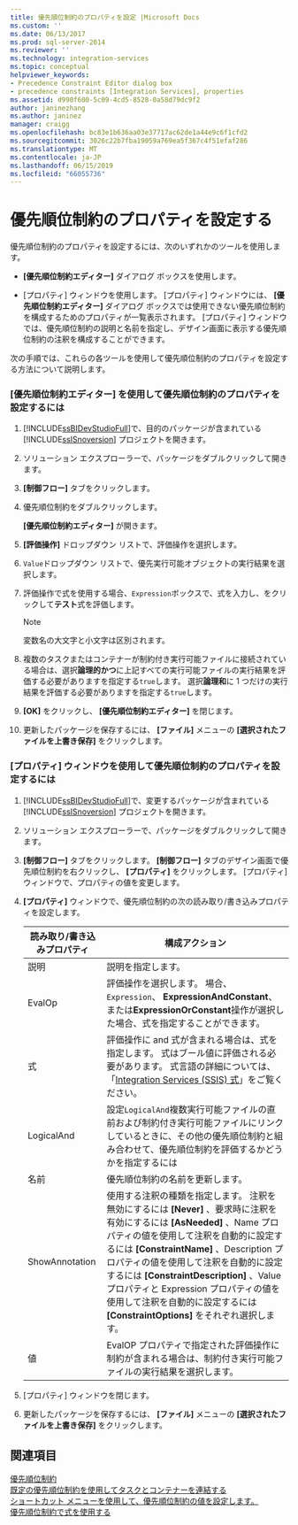 ```yaml
---
title: 優先順位制約のプロパティを設定 |Microsoft Docs
ms.custom: ''
ms.date: 06/13/2017
ms.prod: sql-server-2014
ms.reviewer: ''
ms.technology: integration-services
ms.topic: conceptual
helpviewer_keywords:
- Precedence Constraint Editor dialog box
- precedence constraints [Integration Services], properties
ms.assetid: d990f600-5c09-4cd5-8528-0a58d79dc9f2
author: janinezhang
ms.author: janinez
manager: craigg
ms.openlocfilehash: bc83e1b636aa03e37717ac62de1a44e9c6f1cfd2
ms.sourcegitcommit: 3026c22b7fba19059a769ea5f367c4f51efaf286
ms.translationtype: MT
ms.contentlocale: ja-JP
ms.lasthandoff: 06/15/2019
ms.locfileid: "66055736"
---
```

# <a name="set-the-properties-of-a-precedence-constraint"></a>優先順位制約のプロパティを設定する
  優先順位制約のプロパティを設定するには、次のいずれかのツールを使用します。  
  
-   **[優先順位制約エディター]** ダイアログ ボックスを使用します。  
  
-   [プロパティ] ウィンドウを使用します。 [プロパティ] ウィンドウには、 **[優先順位制約エディター]** ダイアログ ボックスでは使用できない優先順位制約を構成するためのプロパティが一覧表示されます。 [プロパティ] ウィンドウでは、優先順位制約の説明と名前を指定し、デザイン画面に表示する優先順位制約の注釈を構成することができます。  
  
 次の手順では、これらの各ツールを使用して優先順位制約のプロパティを設定する方法について説明します。  
  
### <a name="to-set-the-properties-of-a-precedence-constraint-by-using-the-precedence-constraint-editor"></a>[優先順位制約エディター] を使用して優先順位制約のプロパティを設定するには  
  
1.  [!INCLUDE[ssBIDevStudioFull](../includes/ssbidevstudiofull-md.md)]で、目的のパッケージが含まれている [!INCLUDE[ssISnoversion](../includes/ssisnoversion-md.md)] プロジェクトを開きます。  
  
2.  ソリューション エクスプローラーで、パッケージをダブルクリックして開きます。  
  
3.  **[制御フロー]** タブをクリックします。  
  
4.  優先順位制約をダブルクリックします。  
  
     **[優先順位制約エディター]** が開きます。  
  
5.  **[評価操作]** ドロップダウン リストで、評価操作を選択します。  
  
6.  `Value`ドロップダウン リストで、優先実行可能オブジェクトの実行結果を選択します。  
  
7.  評価操作で式を使用する場合、`Expression`ボックスで、式を入力し、をクリックして**テスト**式を評価します。  
  
    > [!NOTE]  
    >  変数名の大文字と小文字は区別されます。  
  
8.  複数のタスクまたはコンテナーが制約付き実行可能ファイルに接続されている場合は、選択**論理的かつ**に上記すべての実行可能ファイルの実行結果を評価する必要がありますを指定する`true`します。 選択**論理和**に 1 つだけの実行結果を評価する必要がありますを指定する`true`します。  
  
9. **[OK]** をクリックし、 **[優先順位制約エディター]** を閉じます。  
  
10. 更新したパッケージを保存するには、 **[ファイル]** メニューの **[選択されたファイルを上書き保存]** をクリックします。  
  
### <a name="to-set-the-properties-of-a-precedence-constraint-by-using-the-properties-window"></a>[プロパティ] ウィンドウを使用して優先順位制約のプロパティを設定するには  
  
1.  [!INCLUDE[ssBIDevStudioFull](../includes/ssbidevstudiofull-md.md)]で、変更するパッケージが含まれている [!INCLUDE[ssISnoversion](../includes/ssisnoversion-md.md)] プロジェクトを開きます。  
  
2.  ソリューション エクスプローラーで、パッケージをダブルクリックして開きます。  
  
3.  **[制御フロー]** タブをクリックします。 **[制御フロー]** タブのデザイン画面で優先順位制約を右クリックし、 **[プロパティ]** をクリックします。 [プロパティ] ウィンドウで、プロパティの値を変更します。  
  
4.  **[プロパティ]** ウィンドウで、優先順位制約の次の読み取り/書き込みプロパティを設定します。  
  
    |読み取り/書き込みプロパティ|構成アクション|  
    |--------------------------|--------------------------|  
    |説明|説明を指定します。|  
    |EvalOp|評価操作を選択します。 場合、 `Expression`、 **ExpressionAndConstant**、または**ExpressionOrConstant**操作が選択した場合、式を指定することができます。|  
    |式|評価操作に and 式が含まれる場合は、式を指定します。 式はブール値に評価される必要があります。 式言語の詳細については、「[Integration Services &#40;SSIS&#41; 式](expressions/integration-services-ssis-expressions.md)」をご覧ください。|  
    |LogicalAnd|設定`LogicalAnd`複数実行可能ファイルの直前および制約付き実行可能ファイルにリンクしているときに、その他の優先順位制約と組み合わせて、優先順位制約を評価するかどうかを指定するには|  
    |名前|優先順位制約の名前を更新します。|  
    |ShowAnnotation|使用する注釈の種類を指定します。 注釈を無効にするには **[Never]** 、要求時に注釈を有効にするには **[AsNeeded]** 、Name プロパティの値を使用して注釈を自動的に設定するには **[ConstraintName]** 、Description プロパティの値を使用して注釈を自動的に設定するには **[ConstraintDescription]** 、Value プロパティと Expression プロパティの値を使用して注釈を自動的に設定するには **[ConstraintOptions]** をそれぞれ選択します。|  
    |値|EvalOP プロパティで指定された評価操作に制約が含まれる場合は、制約付き実行可能ファイルの実行結果を選択します。|  
  
5.  [プロパティ] ウィンドウを閉じます。  
  
6.  更新したパッケージを保存するには、 **[ファイル]** メニューの **[選択されたファイルを上書き保存]** をクリックします。  
  
## <a name="see-also"></a>関連項目  
 [優先順位制約](control-flow/precedence-constraints.md)   
 [既定の優先順位制約を使用してタスクとコンテナーを連結する](../../2014/integration-services/connect-tasks-and-containers-by-using-a-default-precedence-constraint.md)   
 [ショートカット メニューを使用して、優先順位制約の値を設定します。](../../2014/integration-services/set-the-value-of-a-precedence-constraint-by-using-the-shortcut-menu.md)   
 [優先順位制約で式を使用する](../../2014/integration-services/use-an-expression-in-a-precedence-constraint.md)  
  
  
